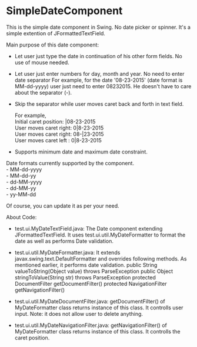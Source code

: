 # SimpleDateComponent

This is the simple date component in Swing. No date picker or spinner. It's a simple extention of JFormattedTextField.

Main purpose of this date component:
- Let user just type the date in continuation of his other form fields. No use of mouse needed.
- Let user just enter numbers for day, month and year. No need to enter date separator For example, for the date '08-23-2015' (date format is MM-dd-yyyy) user just need to enter 08232015. He doesn't have to care about the separator (-).
- Skip the separator while user moves caret back and forth in text field.

  For example,<br>
    Initial caret position: |08-23-2015<br>
    User moves caret right: 0|8-23-2015<br>
    User moves caret right: 08-|23-2015<br>
    User moves caret left : 0|8-23-2015<br>

- Supports minimum date and maximum date constraint.

Date formats currently supported by the component. <br>
    - MM-dd-yyyy<br>
    - MM-dd-yy<br>
    - dd-MM-yyyy<br>
    - dd-MM-yy<br>
    - yy-MM-dd<br>

Of course, you can update it as per your need.

About Code:
- test.ui.MyDateTextField.java: The Date component extending JFormattedTextField. It uses test.ui.util.MyDateFormatter to format the date as well as performs Date validation. 

- test.ui.util.MyDateFormatter.java: It extends javax.swing.text.DefaultFormatter and overrides following methods. As mentioned earlier, it performs date validation.
    public String valueToString(Object value) throws ParseException
    public Object stringToValue(String str) throws ParseException
    protected DocumentFilter getDocumentFilter()
    protected NavigationFilter getNavigationFilter()

- test.ui.util.MyDateDocumentFilter.java: getDocumentFilter() of MyDateFormatter class returns instance of this class. It controlls user input. Note: it does not allow user to delete anything.

- test.ui.util.MyDateNavigationFilter.java: getNavigationFilter() of MyDateFormatter class returns instance of this class. It controlls the caret position.
